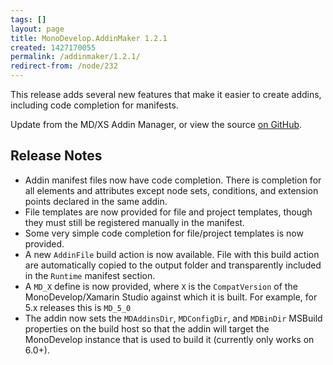```yaml
---
tags: []
layout: page
title: MonoDevelop.AddinMaker 1.2.1
created: 1427170055
permalink: /addinmaker/1.2.1/
redirect-from: /node/232
---
```

This release adds several new features that make it easier to create addins,
including code completion for manifests.

Update from the MD/XS Addin Manager, or view the source [on
GitHub](https://github.com/mhutch/MonoDevelop.AddinMaker).

## Release Notes

* Addin manifest files now have code completion. There is completion for all
  elements and attributes except node sets, conditions, and extension points
  declared in the same addin.
* File templates are now provided for file and project templates, though they
  must still be registered manually in the manifest.
* Some very simple code completion for file/project templates is now provided.
* A new `AddinFile` build action is now available. File with this build action
  are automatically copied to the output folder and transparently included in
  the `Runtime` manifest section.
* A `MD_X` define is now provided, where `X` is the `CompatVersion` of the
  MonoDevelop/Xamarin Studio against which it is built. For example, for 5.x
  releases this is `MD_5_0`
* The addin now sets the `MDAddinsDir`, `MDConfigDir`, and `MDBinDir` MSBuild
  properties on the build host so that the addin will target the MonoDevelop
  instance that is used to build it (currently only works on 6.0+).